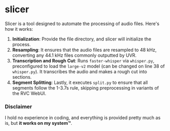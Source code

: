 # slicer

Slicer is a tool designed to automate the processing of audio files. Here's how it works:

1. **Initialization**: Provide the file directory, and slicer will initialize the process.
2. **Resampling**: It ensures that the audio files are resampled to 48 kHz, converting any 44.1 kHz files commonly outputted by UVR.
3. **Transcription and Rough Cut**: Runs `faster-whisper` via `whisper.py`, preconfigured to load the `large-v2` model (can be changed on line 38 of `whisper.py`). It transcribes the audio and makes a rough cut into sections.
4. **Segment Splitting**: Lastly, it executes `split.py` to ensure that all segments follow the 1-3.7s rule, skipping preprocessing in variants of the RVC WebUI.


### Disclaimer

I hold no experience in coding, and everything is provided pretty much as is, but **it works on my system™**.
